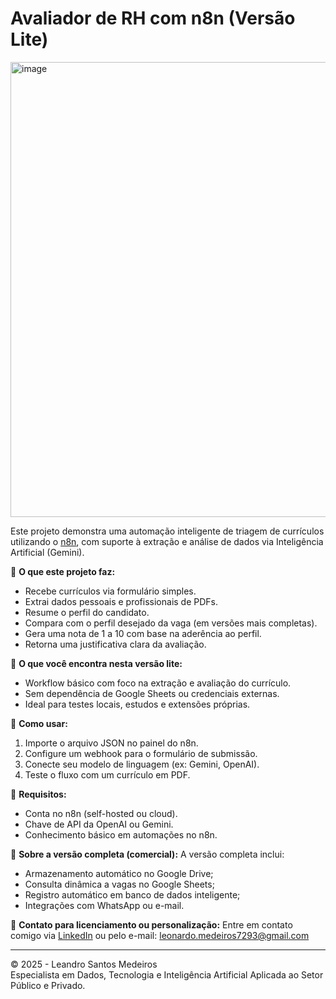 # Avaliador de RH com n8n (Versão Lite)

<img width="1024" height="728" alt="image" src="https://github.com/user-attachments/assets/4a7edc70-2032-4e26-9560-06d1ae50c72f" />

Este projeto demonstra uma automação inteligente de triagem de currículos utilizando o [n8n](https://n8n.io), com suporte à extração e análise de dados via Inteligência Artificial (Gemini).

🚀 **O que este projeto faz:**
- Recebe currículos via formulário simples.
- Extrai dados pessoais e profissionais de PDFs.
- Resume o perfil do candidato.
- Compara com o perfil desejado da vaga (em versões mais completas).
- Gera uma nota de 1 a 10 com base na aderência ao perfil.
- Retorna uma justificativa clara da avaliação.

🔧 **O que você encontra nesta versão lite:**
- Workflow básico com foco na extração e avaliação do currículo.
- Sem dependência de Google Sheets ou credenciais externas.
- Ideal para testes locais, estudos e extensões próprias.

📂 **Como usar:**
1. Importe o arquivo JSON no painel do n8n.
2. Configure um webhook para o formulário de submissão.
3. Conecte seu modelo de linguagem (ex: Gemini, OpenAI).
4. Teste o fluxo com um currículo em PDF.

📌 **Requisitos:**
- Conta no n8n (self-hosted ou cloud).
- Chave de API da OpenAI ou Gemini.
- Conhecimento básico em automações no n8n.

🧠 **Sobre a versão completa (comercial):**
A versão completa inclui:
- Armazenamento automático no Google Drive;
- Consulta dinâmica a vagas no Google Sheets;
- Registro automático em banco de dados inteligente;
- Integrações com WhatsApp ou e-mail.

📩 **Contato para licenciamento ou personalização:**
Entre em contato comigo via [LinkedIn](https://www.linkedin.com/in/leonardo-santos-medeiros/) ou pelo e-mail: leonardo.medeiros7293@gmail.com

---

© 2025 - Leandro Santos Medeiros  
Especialista em Dados, Tecnologia e Inteligência Artificial Aplicada ao Setor Público e Privado.
